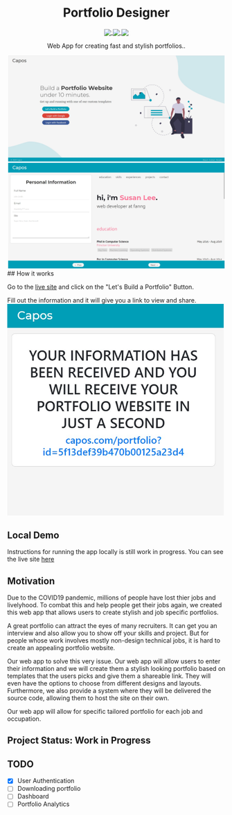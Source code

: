 <p align="center">
<h1 align="center">
Portfolio Designer
</h1>
<p align="center">
	<a href="https://capos.netlify.app/">	
		<img align="center" src="https://api.netlify.com/api/v1/badges/3d4f7024-efb0-4e67-8baa-577fe9a3eabb/deploy-status" />
	</a>
	<a href="https://github.com/asimsedhain/portfolio_designer_node/actions?query=workflow%3ACI">
		<img align="center" src="https://github.com/asimsedhain/portfolio_designer_node/workflows/CI/badge.svg" />
	</a>
	<a href="https://github.com/asimsedhain/portfolio_designer_node/actions?query=workflow%3ACD">
		<img align="center" src="https://github.com/asimsedhain/portfolio_designer_node/workflows/CD/badge.svg" />
	</a>
</p>
                                                              
<p align="center">
Web App for creating fast and stylish portfolios..
</p>
</p>


<div align="center">
<img src="./Snapshot-01.jpg" width="500" style="display:inline"/>
<img src="./Snapshot-02.jpg" width="500" style="display:inline"/>
</div>
## How it works

Go to the [live site](https://capos.netlify.app/) and click on the "Let's Build a Portfolio" Button.

Fill out the information and it will give you a link to view and share.
<img src="./Snapshot-03.jpg" width="500" />


## Local Demo
Instructions for running the app locally is still work in progress. You can see the live site [here](https://capos.netlify.app/)

## Motivation

Due to the COVID19 pandemic, millions of people have lost thier jobs and livelyhood. To combat this and help people get their jobs again, we created this web app that allows users to create stylish and job specific portfolios.

A great portfolio can attract the eyes of many recruiters. It can get you an interview and also allow you to show off your skills and project. But for people whose work involves mostly non-design technical jobs, it is hard to create an appealing portfolio website.

Our web app to solve this very issue. Our web app will allow users to enter their information and we will create them a stylish looking portfolio based on templates that the users picks and give them a shareable link. They will even have the options to choose from different designs and layouts. Furthermore, we also provide a system where they will be delivered the source code, allowing them to host the site on their own.

Our web app will allow for specific tailored portfolio for each job and occupation.





## Project Status: Work in Progress


## TODO
- [x] User Authentication
- [ ] Downloading portfolio
- [ ] Dashboard
- [ ] Portfolio Analytics